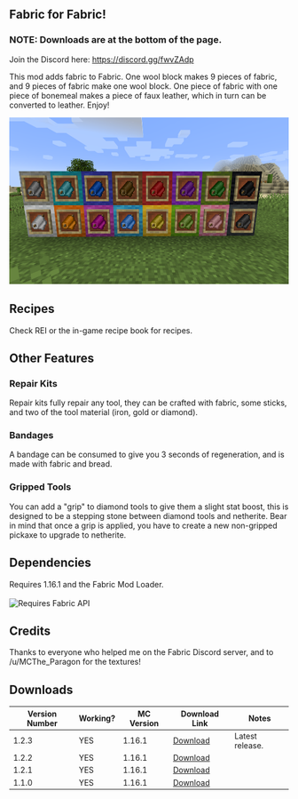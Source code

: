 ## Fabric for Fabric!
### NOTE: Downloads are at the bottom of the page.

Join the Discord here: https://discord.gg/fwvZAdp

This mod adds fabric to Fabric. One wool block makes 9 pieces of fabric, and 9 pieces of fabric make one wool block.
One piece of fabric with one piece of bonemeal makes a piece of faux leather, which in turn can be converted to leather. Enjoy!

<img src="2020-07-31_11.28.22.png" height="300">

## Recipes 
Check REI or the in-game recipe book for recipes.

## Other Features
### Repair Kits
Repair kits fully repair any tool, they can be crafted with fabric, some sticks, and two of the tool material (iron, gold or diamond).
### Bandages
A bandage can be consumed to give you 3 seconds of regeneration, and is made with fabric and bread.
### Gripped Tools
You can add a "grip" to diamond tools to give them a slight stat boost, this is designed to be a stepping stone between diamond tools and netherite. Bear in mind that once a grip is applied, you have to create a new non-gripped pickaxe to upgrade to netherite.

## Dependencies
Requires 1.16.1 and the Fabric Mod Loader. <br> <br> <img src="https://i.imgur.com/bTus4wH.png" alt="Requires Fabric API" height="50">

## Credits
Thanks to everyone who helped me on the Fabric Discord server, and to /u/MCThe_Paragon for the textures!

## Downloads <br>

| Version Number | Working? | MC Version | Download Link                                                                                                                        | Notes                                                                                |
|----------------|----------|------------|--------------------------------------------------------------------------------------------------------------------------------------|--------------------------------------------------------------------------------------|
| 1.2.3          | YES      | 1.16.1     | [Download](https://www.curseforge.com/minecraft/mc-mods/fabric-for-fabric/download/3012505) | Latest release.                                                                       |
| 1.2.2          | YES      | 1.16.1     | [Download](https://www.curseforge.com/minecraft/mc-mods/fabric-for-fabric/download/3012483) |                                                                                      |
| 1.2.1          | YES      | 1.16.1     | [Download](https://www.curseforge.com/minecraft/mc-mods/fabric-for-fabric/download/3008907) |                                                                                      |
| 1.1.0          | YES      | 1.16.1     | [Download](https://www.curseforge.com/minecraft/mc-mods/fabric-for-fabric/download/3007186) |                                                                                      |
